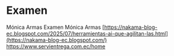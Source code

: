 # Examen
Mónica Armas Examen
Mónica Armas 
[https://nakama-blog-ec.blogspot.com/2025/07/herramientas-ai-que-agilitan-las.html](https://nakama-blog-ec.blogspot.com/)
https://www.servientrega.com.ec/home
